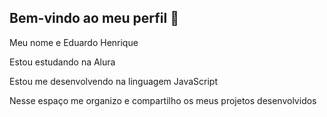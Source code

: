 ## Bem-vindo ao meu perfil 🤖

Meu nome e Eduardo Henrique 

Estou estudando na Alura

Estou me desenvolvendo na linguagem JavaScript

Nesse espaço me organizo e compartilho os meus projetos desenvolvidos
